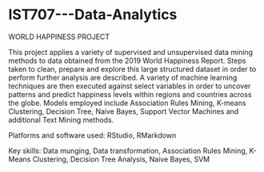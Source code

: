 # IST707---Data-Analytics
WORLD HAPPINESS PROJECT

This project applies a variety of supervised and unsupervised data mining methods to data obtained from the 2019 World Happiness Report. Steps taken to clean, prepare and explore this large structured dataset in order to perform further analysis are described. A variety of machine learning techniques are then executed against select variables in order to uncover patterns and predict happiness levels within regions and countries across the globe. Models employed include Association Rules Mining, K-means Clustering, Decision Tree, Naive Bayes, Support Vector Machines and additional Text Mining methods.

Platforms and software used: RStudio, RMarkdown

Key skills: Data munging, Data transformation, Association Rules Mining, K-Means Clustering, Decision Tree Analysis, Naive Bayes, SVM
